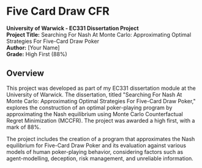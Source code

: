 # Five Card Draw CFR

**University of Warwick - EC331 Dissertation Project**  
**Project Title:** Searching For Nash At Monte Carlo: Approximating Optimal Strategies For Five-Card Draw Poker  
**Author:** [Your Name]  
**Grade:** High First (88%)

## Overview

This project was developed as part of my EC331 dissertation module at the University of Warwick. The dissertation, titled "Searching For Nash At Monte Carlo: Approximating Optimal Strategies For Five-Card Draw Poker," explores the construction of an optimal poker-playing program by approximating the Nash equilibrium using Monte Carlo Counterfactual Regret Minimization (MCCFR). The project was awarded a high first, with a mark of 88%.

The project includes the creation of a program that approximates the Nash equilibrium for Five-Card Draw Poker and its evaluation against various models of human poker-playing behavior, considering factors such as agent-modelling, deception, risk management, and unreliable information.
